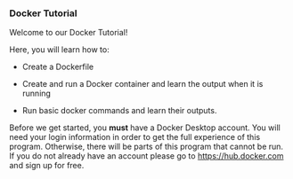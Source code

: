 ### Docker Tutorial

Welcome to our Docker Tutorial! 

Here, you will learn how to:

* Create a Dockerfile

* Create and run a Docker container and learn the output when it is running

* Run basic docker commands and learn their outputs.

Before we get started, you **must** have a Docker Desktop account. You will need your login information in order to get the full experience of this program. Otherwise, there will be parts of this program that cannot be run. If you do not already have an account please go to <https://hub.docker.com> and sign up for free.

